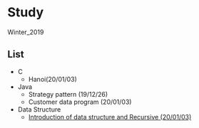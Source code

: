 # Study
 Winter_2019
## List
* C
  + Hanoi(20/01/03)
* Java
  + Strategy pattern (19/12/26)
  + Customer data program (20/01/03)
* Data Structure
  + [Introduction of data structure and Recursive (20/01/03)](https://github.com/17-76018348/Winter_2019/blob/master/Data%20Structure/%EC%9E%90%EB%A3%8C%EA%B5%AC%EC%A1%B0_%EC%88%9C%ED%99%98.pptx)
